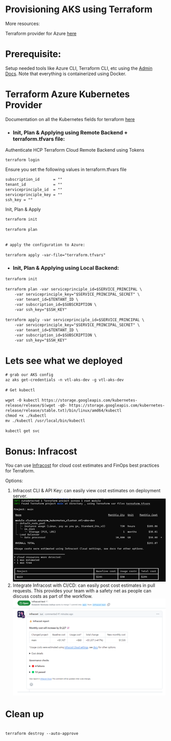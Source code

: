 # Provisioning AKS using Terraform

More resources:

Terraform provider for Azure [here](https://github.com/hashicorp/terraform-provider-azurerm)

# Prerequisite:

Setup needed tools like Azure CLI, Terraform CLI, etc using the [Admin Docs](./docs/azure-admin.md). Note that everything is containerized using Docker.

# Terraform Azure Kubernetes Provider

Documentation on all the Kubernetes fields for terraform [here](https://registry.terraform.io/providers/hashicorp/azurerm/latest/docs/resources/kubernetes_cluster.html)


- ### Init, Plan & Applying using Remote Backend + terraform.tfvars file:

Authenticate HCP Terraform Cloud Remote Backend using Tokens

```
terraform login
```
Ensure you set the following values in terraform.tfvars file

```
subscription_id      = ""
tenant_id            = ""
serviceprinciple_id  = ""
serviceprinciple_key = ""
ssh_key = ""
```
Init, Plan & Apply

```
terraform init

terraform plan


# apply the configuration to Azure:

terraform apply -var-file="terraform.tfvars"
```

- ### Init, Plan & Applying using Local Backend:

```
terraform init

terraform plan -var serviceprinciple_id=$SERVICE_PRINCIPAL \
    -var serviceprinciple_key="$SERVICE_PRINCIPAL_SECRET" \
    -var tenant_id=$TENTANT_ID \
    -var subscription_id=$SUBSCRIPTION \
    -var ssh_key="$SSH_KEY"

terraform apply -var serviceprinciple_id=$SERVICE_PRINCIPAL \
    -var serviceprinciple_key="$SERVICE_PRINCIPAL_SECRET" \
    -var tenant_id=$TENTANT_ID \
    -var subscription_id=$SUBSCRIPTION \
    -var ssh_key="$SSH_KEY"
```

# Lets see what we deployed

```
# grab our AKS config
az aks get-credentials -n vtl-aks-dev -g vtl-aks-dev

# Get kubectl

wget -O kubectl https://storage.googleapis.com/kubernetes-release/release/$(wget -qO- https://storage.googleapis.com/kubernetes-release/release/stable.txt)/bin/linux/amd64/kubectl
chmod +x ./kubectl
mv ./kubectl /usr/local/bin/kubectl

kubectl get svc

```

# Bonus: Infracost

You can use [Infracost](https://github.com/infracost/infracost) for cloud cost estimates and FinOps best practices for Terraform.

Options:

1. Infracost CLI & API Key: can easily view cost estimates on deployment server.
![Infracost CLI & API Key](./docs/infracost_cli.png)
2. Integrate Infracost with CI/CD: can easily post cost estimates in pull requests. This provides your team with a safety net as people can discuss costs as part of the workflow.
![Integrate Infracost with CI/CD](./docs/infracost_cicd.png)



# Clean up

```

terraform destroy --auto-approve
```